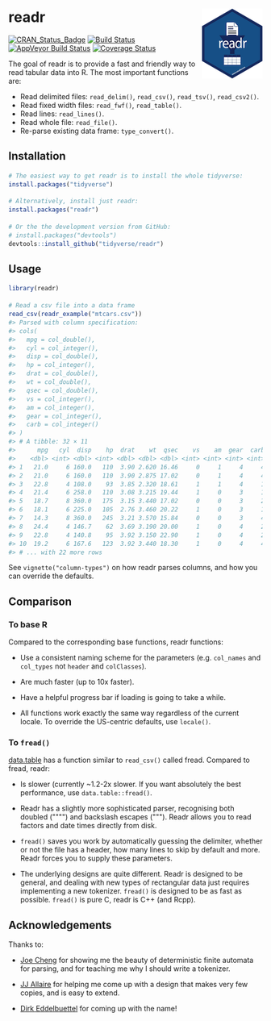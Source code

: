 
<!-- README.md is generated from README.Rmd. Please edit that file -->
readr <img src="logo.png" align="right" />
==========================================

[![CRAN\_Status\_Badge](http://www.r-pkg.org/badges/version/readr)](http://cran.r-project.org/package=readr) [![Build Status](https://travis-ci.org/tidyverse/readr.png?branch=master)](https://travis-ci.org/tidyverse/readr) [![AppVeyor Build Status](https://ci.appveyor.com/api/projects/status/github/tidyverse/readr?branch=master&svg=true)](https://ci.appveyor.com/project/tidyverse/readr) [![Coverage Status](http://codecov.io/github/tidyverse/readr/coverage.svg?branch=master)](http://codecov.io/tidyverse/hadley/readr?branch=master)

The goal of readr is to provide a fast and friendly way to read tabular data into R. The most important functions are:

-   Read delimited files: `read_delim()`, `read_csv()`, `read_tsv()`, `read_csv2()`.
-   Read fixed width files: `read_fwf()`, `read_table()`.
-   Read lines: `read_lines()`.
-   Read whole file: `read_file()`.
-   Re-parse existing data frame: `type_convert()`.

Installation
------------

``` r
# The easiest way to get readr is to install the whole tidyverse:
install.packages("tidyverse")

# Alternatively, install just readr:
install.packages("readr")

# Or the the development version from GitHub:
# install.packages("devtools")
devtools::install_github("tidyverse/readr")
```

Usage
-----

``` r
library(readr)

# Read a csv file into a data frame
read_csv(readr_example("mtcars.csv"))
#> Parsed with column specification:
#> cols(
#>   mpg = col_double(),
#>   cyl = col_integer(),
#>   disp = col_double(),
#>   hp = col_integer(),
#>   drat = col_double(),
#>   wt = col_double(),
#>   qsec = col_double(),
#>   vs = col_integer(),
#>   am = col_integer(),
#>   gear = col_integer(),
#>   carb = col_integer()
#> )
#> # A tibble: 32 × 11
#>      mpg   cyl  disp    hp  drat    wt  qsec    vs    am  gear  carb
#>    <dbl> <int> <dbl> <int> <dbl> <dbl> <dbl> <int> <int> <int> <int>
#> 1   21.0     6 160.0   110  3.90 2.620 16.46     0     1     4     4
#> 2   21.0     6 160.0   110  3.90 2.875 17.02     0     1     4     4
#> 3   22.8     4 108.0    93  3.85 2.320 18.61     1     1     4     1
#> 4   21.4     6 258.0   110  3.08 3.215 19.44     1     0     3     1
#> 5   18.7     8 360.0   175  3.15 3.440 17.02     0     0     3     2
#> 6   18.1     6 225.0   105  2.76 3.460 20.22     1     0     3     1
#> 7   14.3     8 360.0   245  3.21 3.570 15.84     0     0     3     4
#> 8   24.4     4 146.7    62  3.69 3.190 20.00     1     0     4     2
#> 9   22.8     4 140.8    95  3.92 3.150 22.90     1     0     4     2
#> 10  19.2     6 167.6   123  3.92 3.440 18.30     1     0     4     4
#> # ... with 22 more rows
```

See `vignette("column-types")` on how readr parses columns, and how you can override the defaults.

Comparison
----------

### To base R

Compared to the corresponding base functions, readr functions:

-   Use a consistent naming scheme for the parameters (e.g. `col_names` and `col_types` not `header` and `colClasses`).

-   Are much faster (up to 10x faster).

-   Have a helpful progress bar if loading is going to take a while.

-   All functions work exactly the same way regardless of the current locale. To override the US-centric defaults, use `locale()`.

### To `fread()`

[data.table](https://github.com/Rdatatable/data.table) has a function similar to `read_csv()` called fread. Compared to fread, readr:

-   Is slower (currently ~1.2-2x slower. If you want absolutely the best performance, use `data.table::fread()`.

-   Readr has a slightly more sophisticated parser, recognising both doubled ("""") and backslash escapes ("""). Readr allows you to read factors and date times directly from disk.

-   `fread()` saves you work by automatically guessing the delimiter, whether or not the file has a header, how many lines to skip by default and more. Readr forces you to supply these parameters.

-   The underlying designs are quite different. Readr is designed to be general, and dealing with new types of rectangular data just requires implementing a new tokenizer. `fread()` is designed to be as fast as possible. `fread()` is pure C, readr is C++ (and Rcpp).

Acknowledgements
----------------

Thanks to:

-   [Joe Cheng](https://github.com/jcheng5) for showing me the beauty of deterministic finite automata for parsing, and for teaching me why I should write a tokenizer.

-   [JJ Allaire](https://github.com/jjallaire) for helping me come up with a design that makes very few copies, and is easy to extend.

-   [Dirk Eddelbuettel](http://dirk.eddelbuettel.com) for coming up with the name!
